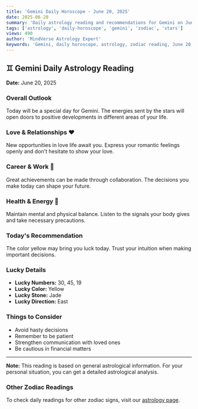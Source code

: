```yaml
---
title: 'Gemini Daily Horoscope - June 20, 2025'
date: 2025-06-20
summary: 'Daily astrology reading and recommendations for Gemini on June 20, 2025.'
tags: ['astrology', 'daily-horoscope', 'gemini', 'zodiac', 'stars']
views: 490
author: 'MindVerse Astrology Expert'
keywords: 'Gemini, daily horoscope, astrology, zodiac reading, June 20, 2025'
---
```


## ♊ Gemini Daily Astrology Reading

**Date:** June 20, 2025

### Overall Outlook

Today will be a special day for Gemini. The energies sent by the stars will open doors to positive developments in different areas of your life.

### Love & Relationships ❤️

New opportunities in love life await you. Express your romantic feelings openly and don't hesitate to show your love.

### Career & Work 💼

Great achievements can be made through collaboration. The decisions you make today can shape your future.

### Health & Energy 🌟

Maintain mental and physical balance. Listen to the signals your body gives and take necessary precautions.

### Today's Recommendation

The color yellow may bring you luck today. Trust your intuition when making important decisions.

### Lucky Details

- **Lucky Numbers:** 30, 45, 19
- **Lucky Color:** Yellow
- **Lucky Stone:** Jade
- **Lucky Direction:** East

### Things to Consider

- Avoid hasty decisions
- Remember to be patient
- Strengthen communication with loved ones
- Be cautious in financial matters

---

**Note:** This reading is based on general astrological information. For your personal situation, you can get a detailed astrological analysis.

### Other Zodiac Readings

To check daily readings for other zodiac signs, visit our [astrology page](https://www.mindversedaily.com/en).

